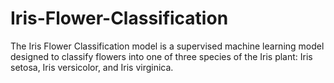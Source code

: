 # Iris-Flower-Classification
The Iris Flower Classification model is a supervised machine learning model designed to classify flowers into one of three species of the Iris plant: Iris setosa, Iris versicolor, and Iris virginica.

